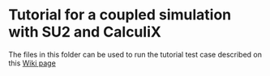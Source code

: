 # Tutorial for a coupled simulation with SU2 and CalculiX

The files in this folder can be used to run the tutorial test case described on this [Wiki page](FSI-tutorial)
